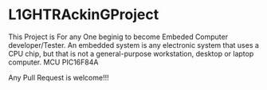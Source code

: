 # L1GHTRAckinGProject

This Project is For any One beginig to become Embeded Computer developer/Tester.
An embedded system is any electronic system that uses a CPU chip, but that is not a general-purpose workstation, desktop or laptop computer.
MCU PIC16F84A

Any Pull Request is welcome!!!


